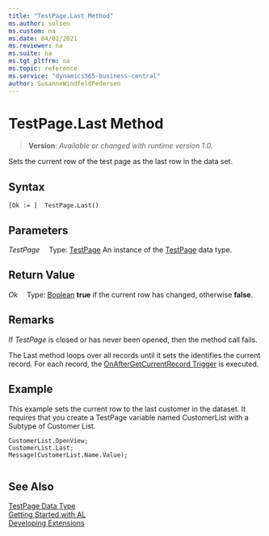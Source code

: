 ```yaml
---
title: "TestPage.Last Method"
ms.author: solsen
ms.custom: na
ms.date: 04/01/2021
ms.reviewer: na
ms.suite: na
ms.tgt_pltfrm: na
ms.topic: reference
ms.service: "dynamics365-business-central"
author: SusanneWindfeldPedersen
---
```

[//]: # (START>DO_NOT_EDIT)
[//]: # (IMPORTANT:Do not edit any of the content between here and the END>DO_NOT_EDIT.)
[//]: # (Any modifications should be made in the .xml files in the ModernDev repo.)
# TestPage.Last Method
> **Version**: _Available or changed with runtime version 1.0._

Sets the current row of the test page as the last row in the data set.


## Syntax
```
[Ok := ]  TestPage.Last()
```

## Parameters
*TestPage*
&emsp;Type: [TestPage](testpage-data-type.md)
An instance of the [TestPage](testpage-data-type.md) data type.

## Return Value
*Ok*
&emsp;Type: [Boolean](../boolean/boolean-data-type.md)
**true** if the current row has changed, otherwise **false**.


[//]: # (IMPORTANT: END>DO_NOT_EDIT)

## Remarks  
If *TestPage* is closed or has never been opened, then the method call fails.  

The Last method loops over all records until it sets  the identifies the current record.  For each record, the [OnAfterGetCurrentRecord Trigger](../../triggers/devenv-onaftergetcurrrecord-trigger.md) is executed.  
  
## Example  
 This example sets the current row to the last customer in the dataset. It requires that you create a TestPage variable named CustomerList with a Subtype of Customer List.  
  
```al
CustomerList.OpenView;  
CustomerList.Last;  
Message(CustomerList.Name.Value);  
  
```

## See Also
[TestPage Data Type](testpage-data-type.md)  
[Getting Started with AL](../../devenv-get-started.md)  
[Developing Extensions](../../devenv-dev-overview.md)